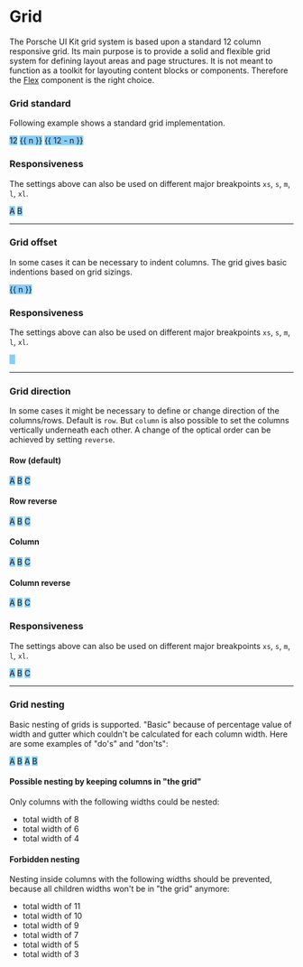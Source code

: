 # Grid

The Porsche UI Kit grid system is based upon a standard 12 column responsive grid. Its main purpose is to provide a solid and flexible grid system for defining layout areas and page structures. It is not meant to function as a toolkit for layouting content blocks or components. Therefore the [Flex](#/web/components/layout/flex) component is the right choice.

### Grid standard

Following example shows a standard grid implementation.  

<Playground :childElementLayout="{spacing: 'block-small'}">
  <p-grid class="example-grid">
    <p-grid-child size="12">12</p-grid-child>
  </p-grid>
  <p-grid v-for="n, index in 11" :key="index" class="example-grid">
    <p-grid-child :size="n">{{ n }}</p-grid-child>
    <p-grid-child :size="12 - n">{{ 12 - n }}</p-grid-child>
  </p-grid>
</Playground>

### Responsiveness
The settings above can also be used on different major breakpoints `xs`, `s`, `m`, `l`, `xl`.

<Playground>
  <p-grid class="example-grid">
    <p-grid-child size="{ base: 6, m: 2 }">A</p-grid-child>
    <p-grid-child size="{ base: 6, m: 10 }">B</p-grid-child>
  </p-grid>
</Playground>

---

### Grid offset

In some cases it can be necessary to indent columns. The grid gives basic indentions based on grid sizings.

<Playground :childElementLayout="{spacing: 'block-small'}">
  <p-grid v-for="n, index in 11" :key="index" class="example-grid">
    <p-grid-child :offset="n" :size="12 - n">{{ n }}</p-grid-child>
  </p-grid>
</Playground>

### Responsiveness
The settings above can also be used on different major breakpoints `xs`, `s`, `m`, `l`, `xl`.

<Playground>
  <p-grid class="example-grid">
    <p-grid-child offset="{ base: 6, m: 2 }" size="{ base: 6, m: 10 }">A</p-grid-child>
  </p-grid>
</Playground>

---

### Grid direction

In some cases it might be necessary to define or change direction of the columns/rows. Default is `row`. But `column` is also possible to set the columns vertically underneath each other. A change of the optical order can be achieved by setting `reverse`.

#### Row (default)

<Playground>
  <p-grid direction="row" class="example-grid">
    <p-grid-child size="4">A</p-grid-child>
    <p-grid-child size="4">B</p-grid-child>
    <p-grid-child size="4">C</p-grid-child>
  </p-grid>
</Playground>

#### Row reverse

<Playground>
  <p-grid direction="row-reverse" class="example-grid">
    <p-grid-child size="4">A</p-grid-child>
    <p-grid-child size="4">B</p-grid-child>
    <p-grid-child size="4">C</p-grid-child>
  </p-grid>
</Playground>

#### Column

<Playground>
  <p-grid direction="column" class="example-grid">
    <p-grid-child size="4">A</p-grid-child>
    <p-grid-child size="4">B</p-grid-child>
    <p-grid-child size="4">C</p-grid-child>
  </p-grid>
</Playground>

#### Column reverse

<Playground>
  <p-grid direction="column-reverse" class="example-grid">
    <p-grid-child size="4">A</p-grid-child>
    <p-grid-child size="4">B</p-grid-child>
    <p-grid-child size="4">C</p-grid-child>
  </p-grid>
</Playground>

### Responsiveness
The settings above can also be used on different major breakpoints `xs`, `s`, `m`, `l`, `xl`.

<Playground>
  <p-grid direction="{ base: 'column', m: 'row' }" class="example-grid">
    <p-grid-child size="{ base: 12, m: 4 }">A</p-grid-child>
    <p-grid-child size="{ base: 12, m: 4 }">B</p-grid-child>
    <p-grid-child size="{ base: 12, m: 4 }">C</p-grid-child>
  </p-grid>
</Playground>

---

### Grid nesting

Basic nesting of grids is supported. "Basic" because of percentage value of width and gutter which couldn't be calculated for each column width. Here are some examples of "do's" and "don'ts":

<Playground>
  <p-grid>
    <p-grid-child size="6">
      <p-grid class="example-grid">
        <p-grid-child size="6">A</p-grid-child>
        <p-grid-child size="6">B</p-grid-child>
      </p-grid>
    </p-grid-child>
    <p-grid-child size="6">
      <p-grid class="example-grid">
        <p-grid-child size="4">A</p-grid-child>
        <p-grid-child size="8">B</p-grid-child>
      </p-grid>
    </p-grid-child>
  </p-grid>
</Playground>

#### Possible nesting by keeping columns in "the grid"

Only columns with the following widths could be nested:

* total width of 8
* total width of 6
* total width of 4

#### Forbidden nesting

Nesting inside columns with the following widths should be prevented, because all children widths won't be in "the grid" anymore:

* total width of 11
* total width of 10
* total width of 9
* total width of 7
* total width of 5
* total width of 3

<style scoped lang="scss">
  @import '~@porsche-ui/ui-kit-scss-utils/index';
  
  .example-grid > * {
    @include p-text-copy;
    color: $p-color-porsche-light;
    text-align: center;
    background: lightskyblue;
    background-clip: content-box;
    
    &[offset] {
      color: lightskyblue;
      text-indent: calc(-100% - 50px);
    }
  }
</style>